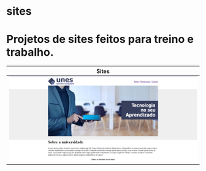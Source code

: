 # sites
# Projetos de sites feitos para treino e trabalho.
|Sites|
|-|
|[![Imagem universidade unes](universidade_unes/universidade_unes.png)](universidade_unes/index.html)|

